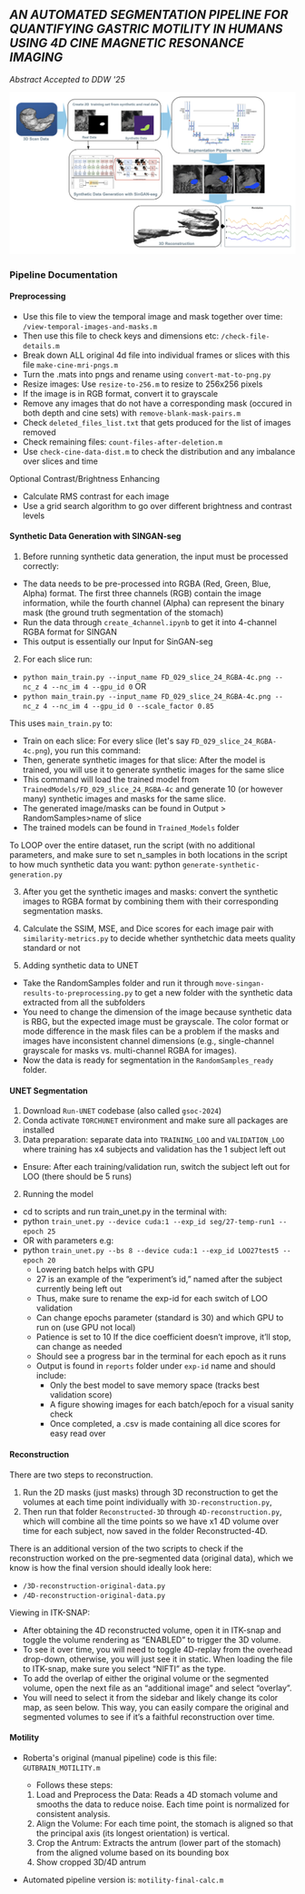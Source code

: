 ## ***AN AUTOMATED SEGMENTATION PIPELINE FOR QUANTIFYING GASTRIC MOTILITY IN HUMANS USING 4D CINE MAGNETIC RESONANCE IMAGING***

*Abstract Accepted to DDW '25*

![banner-1](banner-1.png)

### **Pipeline Documentation**

#### **Preprocessing**

- Use this file to view the temporal image and mask together over time: `/view-temporal-images-and-masks.m`
- Then use this file to check keys and dimensions etc: `/check-file-details.m`
- Break down ALL original 4d file into individual frames or slices with this file `make-cine-mri-pngs.m`
- Turn the .mats into pngs and rename using `convert-mat-to-png.py`
- Resize images: Use `resize-to-256.m` to resize to 256x256 pixels
- If the image is in RGB format, convert it to grayscale
- Remove any images that do not have a corresponding mask (occured in both depth and cine sets) with `remove-blank-mask-pairs.m`
- Check `deleted_files_list.txt` that gets produced for the list of images removed
- Check remaining files: `count-files-after-deletion.m`
- Use `check-cine-data-dist.m` to check the distribution and any imbalance over slices and time

Optional Contrast/Brightness Enhancing
- Calculate RMS contrast for each image 
- Use a grid search algorithm to go over different brightness and contrast levels
  
#### **Synthetic Data Generation with SINGAN-seg**

1. Before running synthetic data generation, the input must be processed correctly: 
- The data needs to be pre-processed into RGBA (Red, Green, Blue, Alpha) format. The first three channels (RGB) contain the image information, while the fourth channel (Alpha) can represent the binary mask (the ground truth segmentation of the stomach)
- Run the data through `create_4channel.ipynb` to get it into 4-channel RGBA format for SINGAN
- This output is essentially our Input for SinGAN-seg

2. For each slice run:
- `python main_train.py --input_name FD_029_slice_24_RGBA-4c.png --nc_z 4 --nc_im 4 --gpu_id 0`
OR
- `python main_train.py --input_name FD_029_slice_24_RGBA-4c.png --nc_z 4 --nc_im 4 --gpu_id 0 --scale_factor 0.85`

This uses `main_train.py` to:
- Train on each slice: For every slice (let's say `FD_029_slice_24_RGBA-4c.png`), you run this command:
- Then, generate synthetic images for that slice: After the model is trained, you will use it to generate synthetic images for the same slice
- This command will load the trained model from `TrainedModels/FD_029_slice_24_RGBA-4c` and generate 10 (or however many) synthetic images and masks for the same slice.
- The generated image/masks can be found in Output > RandomSamples>name of slice
- The trained models can be found in `Trained_Models` folder

To LOOP over the entire dataset, run the script (with no additional parameters, and make sure to set n_samples in both locations in the script to how much synthetic data you want: python `generate-synthetic-generation.py`

3. After you get the synthetic images and masks: convert the synthetic images to RGBA format by combining them with their corresponding segmentation masks.

4. Calculate the SSIM, MSE, and Dice scores for each image pair with `similarity-metrics.py` to decide whether synthetchic data meets quality standard or not

5. Adding synthetic data to UNET
- Take the RandomSamples folder and run it through `move-singan-results-to-preprocessing.py` to get a new folder with the synthetic data extracted from all the subfolders
- You need to change the dimension of the image because synthetic data is RBG, but the expected image must be grayscale. The color format or mode difference in the mask files can be a problem if the masks and images have inconsistent channel dimensions (e.g., single-channel grayscale for masks vs. multi-channel RGBA for images).
- Now the data is ready for segmentation in the `RandomSamples_ready` folder.

#### **UNET Segmentation**

1. Download `Run-UNET` codebase (also called `gsoc-2024`)
2. Conda activate `TORCHUNET` environment and make sure all packages are installed
3. Data preparation: separate data into `TRAINING_LOO` and `VALIDATION_LOO` where training has x4 subjects and validation has the 1 subject left out
  - Ensure: After each training/validation run, switch the subject left out for LOO (there should be 5 runs)

2. Running the model
- cd to scripts and run train_unet.py in the terminal with:
- python `train_unet.py --device cuda:1 --exp_id seg/27-temp-run1 --epoch 25`
- OR with parameters e.g:
- ​​python `train_unet.py --bs 8 --device cuda:1 --exp_id LOO27test5 --epoch 20`
     - Lowering batch helps with GPU
     - 27 is an example of the “experiment’s id,” named after the subject currently being left out
     - Thus, make sure to rename the exp-id for each switch of LOO validation
     - Can change epochs parameter (standard is 30) and which GPU to run on (use GPU not local)
     - Patience is set to 10 If the dice coefficient doesn’t improve, it’ll stop, can change as needed
     - Should see a progress bar in the terminal for each epoch as it runs
  - Output is found in `reports` folder under `exp-id` name and should include:
     - Only the best model to save memory space (tracks best validation score)
     - A figure showing images for each batch/epoch for a visual sanity check
     - Once completed, a .csv is made containing all dice scores for easy read over

#### **Reconstruction**

There are two steps to reconstruction. 
1. Run the 2D masks (just masks) through 3D reconstruction to get the volumes at each time point individually with `3D-reconstruction.py`, 
2. Then run that folder `Reconstructed-3D` through `4D-reconstruction.py`, which will combine all the time points so we have x1 4D volume over time for each subject, now saved in the folder Reconstructed-4D.

There is an additional version of the two scripts to check if the reconstruction worked on the pre-segmented data (original data), which we know is how the final version should ideally look here:
- `/3D-reconstruction-original-data.py`
- `/4D-reconstruction-original-data.py`

Viewing in ITK-SNAP: 
- After obtaining the 4D reconstructed volume, open it in ITK-snap and toggle the volume rendering as “ENABLED” to trigger the 3D volume. 
- To see it over time, you will need to toggle 4D-replay from the overhead drop-down, otherwise, you will just see it in static. 
When loading the file to ITK-snap, make sure you select “NIFTI” as the type. 
- To add the overlap of either the original volume or the segmented volume, open the next file as an “additional image” and select “overlay”. 
- You will need to select it from the sidebar and likely change its color map, as seen below. This way, you can easily compare the original and segmented volumes to see if it’s a faithful reconstruction over time.

#### **Motility**

- Roberta's original (manual pipeline) code is this file: `GUTBRAIN_MOTILITY.m`
  - Follows these steps:
  1. Load and Preprocess the Data: Reads a 4D stomach volume and smooths the data to reduce noise. Each time point is normalized for consistent analysis.
  2. Align the Volume: For each time point, the stomach is aligned so that the principal axis (its longest orientation) is vertical. 
  3. Crop the Antrum: Extracts the antrum (lower part of the stomach) from the aligned volume based on its bounding box
  4. Show cropped 3D/4D antrum

- Automated pipeline version is: `motility-final-calc.m`
